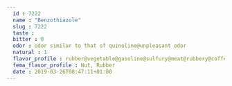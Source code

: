 ```yaml
---
  id : 7222
  name : "Benzothiazole"
  slug : 7222
  taste : 
  bitter : 0
  odor : odor similar to that of quinoline@unpleasant odor
  natural : 1
  flavor_profile : rubber@vegetable@gasoline@sulfury@meat@rubbery@coffee@nutty@cooked
  fema_flavor_profile : Nut, Rubber
  date : 2019-03-26T08:47:11+01:00
---
```




